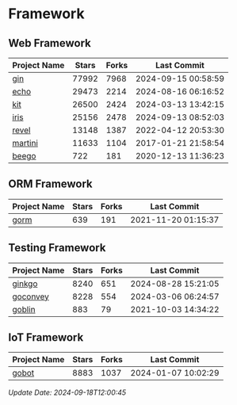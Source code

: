 # Framework

## Web Framework
| Project Name | Stars | Forks | Last Commit |
| ------------ | ----- | ----- | ----------- |
| [gin](https://github.com/gin-gonic/gin) | 77992 | 7968 | 2024-09-15 00:58:59 |
| [echo](https://github.com/labstack/echo) | 29473 | 2214 | 2024-08-16 06:16:52 |
| [kit](https://github.com/go-kit/kit) | 26500 | 2424 | 2024-03-13 13:42:15 |
| [iris](https://github.com/kataras/iris) | 25156 | 2478 | 2024-09-13 08:52:03 |
| [revel](https://github.com/revel/revel) | 13148 | 1387 | 2022-04-12 20:53:30 |
| [martini](https://github.com/go-martini/martini) | 11633 | 1104 | 2017-01-21 21:58:54 |
| [beego](https://github.com/astaxie/beego) | 722 | 181 | 2020-12-13 11:36:23 |

## ORM Framework
| Project Name | Stars | Forks | Last Commit |
| ------------ | ----- | ----- | ----------- |
| [gorm](https://github.com/jinzhu/gorm) | 639 | 191 | 2021-11-20 01:15:37 |

## Testing Framework
| Project Name | Stars | Forks | Last Commit |
| ------------ | ----- | ----- | ----------- |
| [ginkgo](https://github.com/onsi/ginkgo) | 8240 | 651 | 2024-08-28 15:21:05 |
| [goconvey](https://github.com/smartystreets/goconvey) | 8228 | 554 | 2024-03-06 06:24:57 |
| [goblin](https://github.com/franela/goblin) | 883 | 79 | 2021-10-03 14:34:22 |

## IoT Framework
| Project Name | Stars | Forks | Last Commit |
| ------------ | ----- | ----- | ----------- |
| [gobot](https://github.com/hybridgroup/gobot) | 8883 | 1037 | 2024-01-07 10:02:29 |

*Update Date: 2024-09-18T12:00:45*